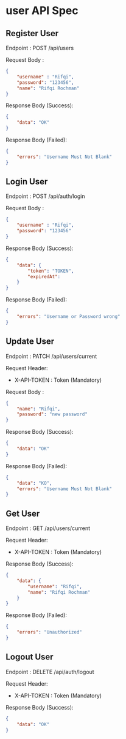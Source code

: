 # user API Spec

## Register User

Endpoint : POST /api/users

Request Body :

```json 
{
    "username" : "Rifqi",
    "password": "123456",
    "name": "Rifqi Rochman"
}
```

Response Body (Success):

```json
{
    "data": "OK"
}
```

Response Body (Failed):

```json 
{
    "errors": "Username Must Not Blank"
}
```

## Login User


Endpoint : POST /api/auth/login

Request Body :

```json 
{
    "username" : "Rifqi",
    "password": "123456"
}
```

Response Body (Success):

```json
{
    "data": {
        "token": "TOKEN",
        "expiredAt": 
    }
}
```

Response Body (Failed):

```json 
{
    "errors": "Username or Password wrong"
}
```

## Update User

Endpoint : PATCH /api/users/current

Request Header:
- X-API-TOKEN : Token (Mandatory)

Request Body :

```json 
{
    "name": "Rifqi",
    "password": "new password"
}
```

Response Body (Success):

```json
{
    "data": "OK"
}
```

Response Body (Failed):

```json 
{
    "data": "KO",
    "errors": "Username Must Not Blank"
}
```

## Get User

Endpoint : GET /api/users/current

Request Header:
- X-API-TOKEN : Token (Mandatory)

Response Body (Success):

```json
{
    "data": {
        "username": "Rifqi",
        "name": "Rifqi Rochman"
    }
}
```

Response Body (Failed):

```json 
{
    "errors": "Unauthorized"
}
```

## Logout User

Endpoint : DELETE /api/auth/logout

Request Header:
- X-API-TOKEN : Token (Mandatory)

Response Body (Success):

```json
{
    "data": "OK"
}
```